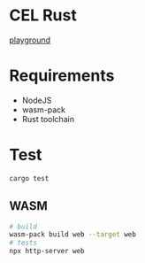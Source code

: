 # CEL Rust
[playground](https://thesayyn.github.io/cel-rs/)

# Requirements
- NodeJS
- wasm-pack
- Rust toolchain

# Test

```sh
cargo test
```

## WASM 

```sh
# build
wasm-pack build web --target web
# tests
npx http-server web
```
